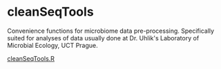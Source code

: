# cleanSeqTools
Convenience functions for microbiome data pre-processing. Specifically suited for analyses of data usually done at Dr. Uhlik's Laboratory of Microbial Ecology, UCT Prague.

[cleanSeqTools.R](https://github.com/strejcem/cleanSeqTools/blob/master/R/cleanSeqTab.R)
